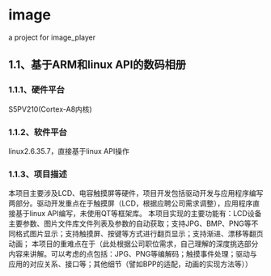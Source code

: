 # image
a project for image_player



## 1.1、基于ARM和linux API的数码相册

### 1.1.1、硬件平台

S5PV210(Cortex-A8内核)

### 1.1.2、软件平台

linux2.6.35.7，直接基于linux API操作

### 1.1.3、项目描述

本项目主要涉及LCD、电容触摸屏等硬件，项目开发包括驱动开发与应用程序编写两部分。驱动开发重点在于触摸屏（LCD，根据应聘公司需求调整），应用程序直接基于linux API编写，未使用QT等框架库。
本项目实现的主要功能有：LCD设备主要参数、图片文件库文件列表及参数的自动获取；支持JPG、BMP、PNG等不同格式图片显示；支持触摸屏、按键等方式进行翻页显示；支持渐进、漂移等翻页动画；
本项目的重难点在于（此处根据公司职位需求，自己理解的深度挑选部分内容来讲解。可以考虑的点包括：JPG、PNG等编解码；触摸事件处理；驱动与应用的对应关系、接口等；其他细节（譬如BPP的适配，动画的实现方法等））
